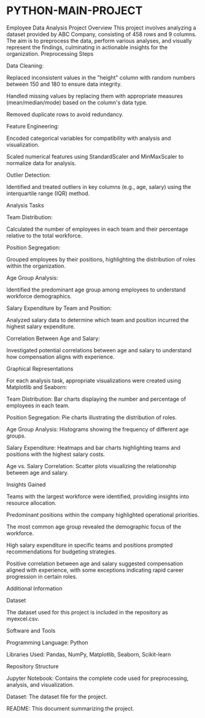 # PYTHON-MAIN-PROJECT
Employee Data Analysis Project  Overview  This project involves analyzing a dataset provided by ABC Company, consisting of 458 rows and 9 columns. The aim is to preprocess the data, perform various analyses, and visually represent the findings, culminating in actionable insights for the organization.
Preprocessing Steps

Data Cleaning:

Replaced inconsistent values in the "height" column with random numbers between 150 and 180 to ensure data integrity.

Handled missing values by replacing them with appropriate measures (mean/median/mode) based on the column's data type.

Removed duplicate rows to avoid redundancy.

Feature Engineering:

Encoded categorical variables for compatibility with analysis and visualization.

Scaled numerical features using StandardScaler and MinMaxScaler to normalize data for analysis.

Outlier Detection:

Identified and treated outliers in key columns (e.g., age, salary) using the interquartile range (IQR) method.

Analysis Tasks

Team Distribution:

Calculated the number of employees in each team and their percentage relative to the total workforce.

Position Segregation:

Grouped employees by their positions, highlighting the distribution of roles within the organization.

Age Group Analysis:

Identified the predominant age group among employees to understand workforce demographics.

Salary Expenditure by Team and Position:

Analyzed salary data to determine which team and position incurred the highest salary expenditure.

Correlation Between Age and Salary:

Investigated potential correlations between age and salary to understand how compensation aligns with experience.

Graphical Representations

For each analysis task, appropriate visualizations were created using Matplotlib and Seaborn:

Team Distribution: Bar charts displaying the number and percentage of employees in each team.

Position Segregation: Pie charts illustrating the distribution of roles.

Age Group Analysis: Histograms showing the frequency of different age groups.

Salary Expenditure: Heatmaps and bar charts highlighting teams and positions with the highest salary costs.

Age vs. Salary Correlation: Scatter plots visualizing the relationship between age and salary.

Insights Gained

Teams with the largest workforce were identified, providing insights into resource allocation.

Predominant positions within the company highlighted operational priorities.

The most common age group revealed the demographic focus of the workforce.

High salary expenditure in specific teams and positions prompted recommendations for budgeting strategies.

Positive correlation between age and salary suggested compensation aligned with experience, with some exceptions indicating rapid career progression in certain roles.

Additional Information

Dataset

The dataset used for this project is included in the repository as  myexcel.csv.

Software and Tools

Programming Language: Python

Libraries Used: Pandas, NumPy, Matplotlib, Seaborn, Scikit-learn

Repository Structure

Jupyter Notebook: Contains the complete code used for preprocessing, analysis, and visualization.

Dataset: The dataset file for the project.

README: This document summarizing the project.
